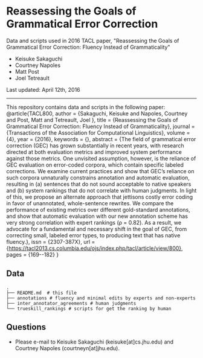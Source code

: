 # Reassessing the Goals of Grammatical Error Correction

Data and scripts used in 2016 TACL paper, "Reassessing the Goals of Grammatical Error Correction: Fluency Instead of Grammaticality"

- Keisuke Sakaguchi
- Courtney Napoles
- Matt Post
- Joel Tetreault

Last updated: April 12th, 2016

- - -

This repository contains data and scripts in the following paper:
    @article{TACL800,
            author = {Sakaguchi, Keisuke  and Napoles, Courtney  and Post, Matt
    and Tetreault, Joel },
            title = {Reassessing the Goals of Grammatical Error Correction:
    Fluency Instead of Grammaticality},
            journal = {Transactions of the Association for Computational
    Linguistics},
            volume = {4},
            year = {2016},
            keywords = {},
            abstract = {The field of grammatical error correction (GEC) has
    grown substantially in recent years, with research directed at both
    evaluation metrics and improved system performance against those metrics.
    One unvisited assumption, however, is the reliance of GEC evaluation on
    error-coded corpora, which contain specific labeled corrections. We examine
    current practices and show that GEC’s reliance on such corpora unnaturally
    constrains annotation and automatic evaluation, resulting in (a) sentences
    that do not sound acceptable to native speakers and (b) system rankings that
    do not correlate with human judgments. In light of this, we propose an
    alternate approach that jettisons costly error coding in favor of
    unannotated, whole-sentence rewrites. We compare the performance of existing
    metrics over different gold-standard annotations, and show that automatic
    evaluation with our new annotation scheme has very strong correlation with
    expert rankings (ρ = 0.82). As a result, we advocate for a fundamental and
    necessary shift in the goal of GEC, from correcting small, labeled error
    types, to producing text that has native fluency.},
            issn = {2307-387X},
            url =
    {https://tacl2013.cs.columbia.edu/ojs/index.php/tacl/article/view/800},
            pages = {169--182}
    }


## Data

    .
    ├── README.md  # this file
    ├── annotations # fluency and minimal edits by experts and non-experts
    ├── inter_annotator_agreements # human judgments
    └── trueskill_rankings # scripts for get the ranking by human


## Questions
 - Please e-mail to Keisuke Sakaguchi (keisuke[at]cs.jhu.edu) and Courtney Napoles (courtneyn[at]jhu.edu).
